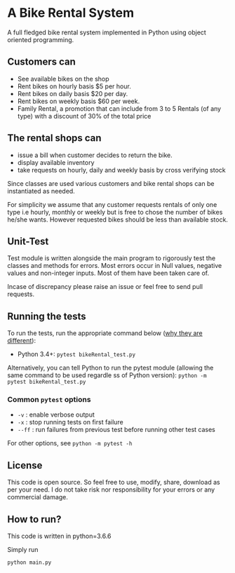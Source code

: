# A Bike Rental System
A full fledged bike rental system implemented in Python using object oriented programming.

## Customers can

* See available bikes on the shop
* Rent bikes on hourly basis $5 per hour.
* Rent bikes on daily basis $20 per day.
* Rent bikes on weekly basis $60 per week.
* Family Rental, a promotion that can include from 3 to 5 Rentals (of any type) with a discount of 30% of the total price

## The rental shops can

* issue a bill when customer decides to return the bike.
* display available inventory
* take requests on hourly, daily and weekly basis by cross verifying stock

Since classes are used various customers and bike rental shops can be instantiated as needed.

For simplicity we assume that any customer requests rentals of only one type i.e hourly, monthly or weekly but is free to chose the number of bikes he/she wants. However requested bikes should be less than available stock.

## Unit-Test

Test module is written alongside the main program to rigorously test the classes and methods for errors.
Most errors occur in Null values, negative values and non-integer inputs.
Most of them have been taken care of.

Incase of discrepancy please raise an issue or feel free to send pull requests.

## Running the tests

To run the tests, run the appropriate command below ([why they are different](https://github.com/pytest-dev/pytest/issues/1629#issue-161422224)):

- Python 3.4+: `pytest bikeRental_test.py`

Alternatively, you can tell Python to run the pytest module (allowing the same command to be used regardle
ss of Python version):
`python -m pytest bikeRental_test.py`

### Common `pytest` options

- `-v` : enable verbose output
- `-x` : stop running tests on first failure
- `--ff` : run failures from previous test before running other test cases

For other options, see `python -m pytest -h`


## License

This code is open source. So feel free to use, modify, share, download as per your need. I do not take risk nor responsibility for your errors or any commercial damage.

## How to run?
This code is written in python=3.6.6

Simply run
```
python main.py
```
